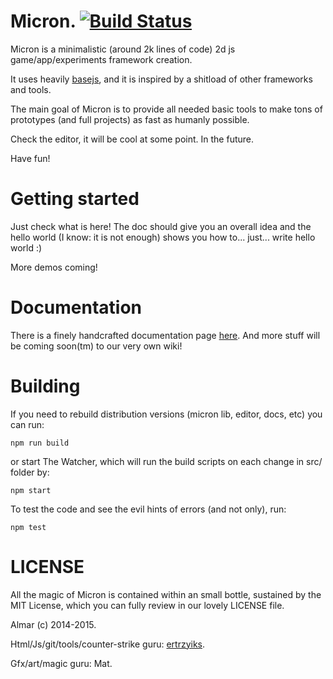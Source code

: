 # Micron. [![Build Status](https://travis-ci.org/micronjs/micronjs.svg?branch=master)](https://travis-ci.org/micronjs/micronjs)

Micron is a minimalistic (around 2k lines of code) 2d js game/app/experiments framework creation. 

It uses heavily [basejs](https://github.com/ertrzyiks/basejs), and it is inspired by a shitload of other frameworks and tools.

The main goal of Micron is to provide all needed basic tools to make tons of prototypes (and full projects) as fast as humanly possible.

Check the editor, it will be cool at some point. In the future.

Have fun!

# Getting started

Just check what is here! The doc should give you an overall idea and the hello world (I know: it is not enough) shows you how to... just... write hello world :)

More demos coming!

# Documentation 

There is a finely handcrafted documentation page [here](http://micronjs.github.io/). And more stuff will be coming soon(tm) to our very own wiki! 

# Building

If you need to rebuild distribution versions (micron lib, editor, docs, etc) you can run:

    npm run build
    
or start The Watcher, which will run the build scripts on each change in src/ folder by:

    npm start

To test the code and see the evil hints of errors (and not only), run:

    npm test

# LICENSE

All the magic of Micron is contained within an small bottle, sustained by the MIT License, which you can fully review in our lovely LICENSE file.

Almar (c) 2014-2015.


Html/Js/git/tools/counter-strike guru: [ertrzyiks](https://github.com/ertrzyiks/).

Gfx/art/magic guru: Mat.

